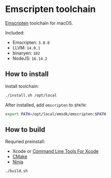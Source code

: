 # Emscripten toolchain

[Emscripten](https://emscripten.org/) toolchain for macOS.

Included:
- Emscripten: `3.0.0`
- LLVM: `14.0.1`
- binaryen: `102`
- NodeJS: `16.14.2`

## How to install

Install toolchain:

```bash
./install.sh /opt/local
```

After installed, add `emscripten` to `$PATH`:

```bash
export PATH=/opt/local/emsdk/emscripten:$PATH
```

## How to build

Requried preinstall:

- Xcode or [Command Line Tools For Xcode](https://developer.apple.com/download/all/)
- [CMake](https://cmake.org/)
- [Ninja](https://ninja-build.org/)

```bash
./build.sh
```
